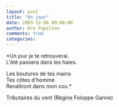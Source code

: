 ```yaml
---
layout: post
title: "Un jour"
date: 2003-12-06 00:00:00
author: Dre Papillon
comments: true
categories: 
---
```



*Un jour je te retrouverai.<br />
L'été passera dans les haies.

Les boutures de tes mains<br />
Tes côtes d'homme<br />
Renaîtront dans mon cou.*

Tributaires du vent (Régine Foloppe Ganne)